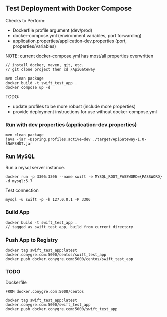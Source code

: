 

## Test Deployment with Docker Compose

Checks to Perform:
- Dockerfile profile argument (dev/prod)
- docker-compose.yml (environment variables, port forwarding)
- application.properties/application-dev.properties (port, properties/variables)

NOTE: current docker-compose.yml has most/all properties overwritten

```
// install docker, maven, git, etc.
// git clone project then cd /ApiGateway

mvn clean package
docker build -t swift_test_app .
docker compose up -d
```

TODO: 
- update profiles to be more robust (include more properties)
- provide deployment instructions for use without docker-compose.yml



### Run with dev properties (application-dev.properties)

```
mvn clean package
java -jar -Dspring.profiles.active=dev ./target/ApiGateway-1.0-SNAPSHOT.jar
```

### Run MySQL

Run a mysql server instance. 

```
docker run -p 3306:3306 --name swift -e MYSQL_ROOT_PASSWORD={PASSWORD} -d mysql:5.7
```

Test connection

```
mysql -u swift -p -h 127.0.0.1 -P 3306
```

### Build App

```
docker build -t swift_test_app .
// tagged as swift_test_app, build from current directory
```

### Push App to Registry

```
docker tag swift_test_app:latest docker.conygre.com:5000/centos/swift_test_app
docker push docker.conygre.com:5000/centos/swift_test_app
```

### TODO

Dockerfile
```
FROM docker.conygre.com:5000/centos
```

```
docker tag swift_test_app:latest docker.conygre.com:5000/swift_test_app
docker push docker.conygre.com:5000/swift_test_app
```